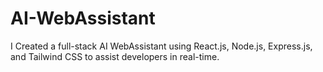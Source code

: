 # AI-WebAssistant
I Created a full-stack AI WebAssistant using React.js, Node.js, Express.js, and Tailwind CSS to assist developers in real-time.
